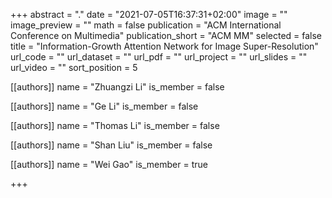 +++
abstract = "."
date = "2021-07-05T16:37:31+02:00"
image = ""
image_preview = ""
math = false
publication = "ACM International Conference on Multimedia"
publication_short = "ACM MM"
selected = false
title = "Information-Growth Attention Network for Image Super-Resolution"
url_code = ""
url_dataset = ""
url_pdf = ""
url_project = ""
url_slides = ""
url_video = ""
sort_position = 5



[[authors]]
    name = "Zhuangzi Li"
    is_member = false

[[authors]]
    name = "Ge Li"
    is_member = false

[[authors]]
    name = "Thomas Li"
    is_member = false

[[authors]]
    name = "Shan Liu"
    is_member = false

[[authors]]
    name = "Wei Gao"
    is_member = true

+++



